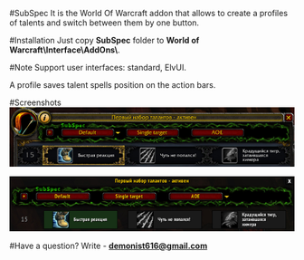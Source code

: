 #SubSpec
It is the World Of Warcraft addon that allows to create a profiles of talents and switch between them by one button.

#Installation
Just copy **SubSpec** folder to **World of Warcraft\\Interface\\AddOns\\**.

#Note
Support user interfaces: standard, ElvUI.

A profile saves talent spells position on the action bars.


#Screenshots
![_image not found_](screenshots/Standard.jpg)

![_image not found_](screenshots/ElvUI.jpg)


#Have a question?
Write - **demonist616@gmail.com**